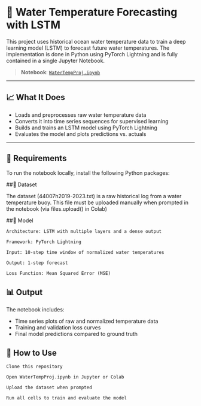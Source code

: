 # 🌊 Water Temperature Forecasting with LSTM

This project uses historical ocean water temperature data to train a deep learning model (LSTM) to forecast future water temperatures. The implementation is done in Python using PyTorch Lightning and is fully contained in a single Jupyter Notebook.

> **Notebook**: [`WaterTempProj.ipynb`](./WaterTempProj.ipynb)

---

## 📈 What It Does

- Loads and preprocesses raw water temperature data
- Converts it into time series sequences for supervised learning
- Builds and trains an LSTM model using PyTorch Lightning
- Evaluates the model and plots predictions vs. actuals

---

## 🧪 Requirements

To run the notebook locally, install the following Python packages:


##📁 Dataset

The dataset (44007h2019-2023.txt) is a raw historical log from a water temperature buoy. This file must be uploaded manually when prompted in the notebook (via files.upload() in Colab)

##🧠 Model

    Architecture: LSTM with multiple layers and a dense output

    Framework: PyTorch Lightning

    Input: 10-step time window of normalized water temperatures

    Output: 1-step forecast

    Loss Function: Mean Squared Error (MSE)

## 📊 Output

The notebook includes:
* Time series plots of raw and normalized temperature data
* Training and validation loss curves
* Final model predictions compared to ground truth


## 🚀 How to Use

    Clone this repository

    Open WaterTempProj.ipynb in Jupyter or Colab

    Upload the dataset when prompted

    Run all cells to train and evaluate the model
